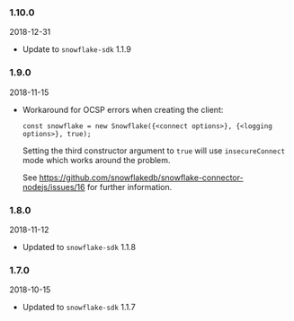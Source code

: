 ### 1.10.0

2018-12-31

* Update to `snowflake-sdk` 1.1.9

### 1.9.0

2018-11-15

* Workaround for OCSP errors when creating the client:

  ```
  const snowflake = new Snowflake({<connect options>}, {<logging options>}, true);
  ```

  Setting the third constructor argument to `true` will use `insecureConnect` mode which
  works around the problem.

  See https://github.com/snowflakedb/snowflake-connector-nodejs/issues/16 for further
  information.

### 1.8.0

2018-11-12

* Updated to `snowflake-sdk` 1.1.8

### 1.7.0

2018-10-15

* Updated to `snowflake-sdk` 1.1.7
